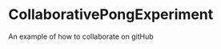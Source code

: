 CollaborativePongExperiment
===========================

An example of how to collaborate on gitHub
